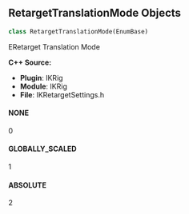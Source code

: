 ## RetargetTranslationMode Objects

```python
class RetargetTranslationMode(EnumBase)
```

ERetarget Translation Mode

**C++ Source:**

- **Plugin**: IKRig
- **Module**: IKRig
- **File**: IKRetargetSettings.h

<a id="unreal.RetargetTranslationMode.NONE"></a>

#### NONE

0

<a id="unreal.RetargetTranslationMode.GLOBALLY_SCALED"></a>

#### GLOBALLY_SCALED

1

<a id="unreal.RetargetTranslationMode.ABSOLUTE"></a>

#### ABSOLUTE

2

<a id="unreal.RetargetRotationMode"></a>